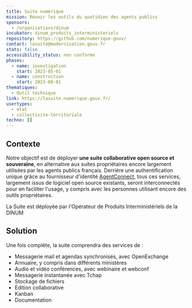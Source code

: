 ```yaml
---
title: Suite numérique
mission: Réunir les outils du quotidien des agents publics
sponsors:
  - /organisations/dinum
incubator: dinum_produits_interministeriels
repository: https://github.com/numerique-gouv/
contact: lasuite@modernisation.gouv.fr
stats: false
accessibility_status: non conforme
phases:
  - name: investigation
    start: 2023-05-01
  - name: construction
    start: 2023-08-01
thematiques:
  - Outil technique
link: https://lasuite.numerique.gouv.fr/
usertypes:
  - etat
  - collectivite-territoriale
techno: []
---
```

## Contexte

Notre objectif est de déployer **une suite collaborative open source et souveraine**, en alternative aux suites propriétaires encore largement utilisées par les agents publics français. Derrière une authentification unique grâce au fournisseur d'identité [AgentConnect](https://agentconnect.gouv.fr/), tous ces services, largement issus de logiciel open source existants, seront interconnectés pour en faciliter l'usage, y compris avec les personnes utilisant encore des outils propriétaires. 

La Suite est déployée par l'Opérateur de Produits Interministériels de la DINUM

## Solution

Une fois complète, la suite comprendra des services de : 

* Messagerie mail et agendas synchronisés, avec OpenExchange
* Annuaire, y compris dans différents ministères
* Audio et vidéo conférences, avec webinaire et webconf
* Messagerie instantanée avec Tchap
* Stockage de fichiers
* Edition collaborative
* Kanban 
* Documentation